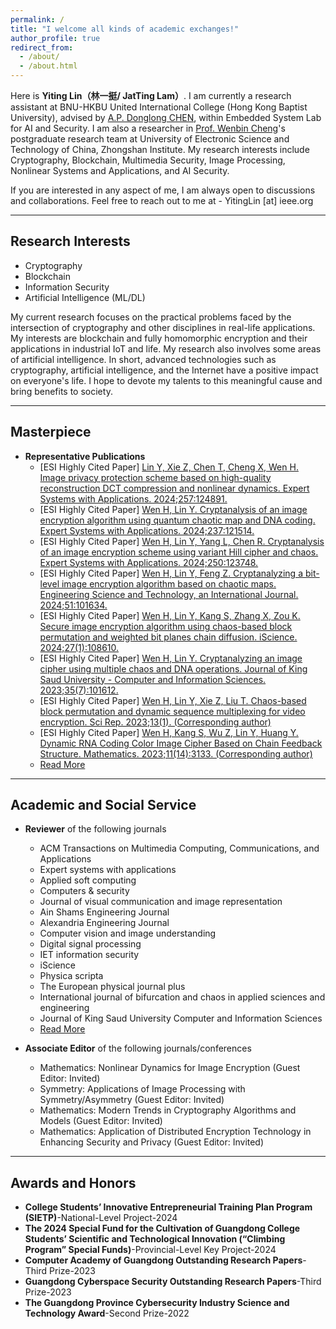 ```yaml
---
permalink: /
title: "I welcome all kinds of academic exchanges!"
author_profile: true
redirect_from: 
  - /about/
  - /about.html
---
```


Here is **Yiting Lin（林一挺/ JatTing Lam）**.
I am currently a research assistant at BNU-HKBU United International College (Hong Kong Baptist University), advised by [A.P. Donglong CHEN](https://staff.uic.edu.cn/donglongchen/en), within Embedded System Lab for AI and Security. I am also a researcher in [Prof. Wenbin Cheng](https://jsjxy.zsc.edu.cn/szdw/szdwzg/1dje8dg8bfln5.shtml)'s postgraduate research team at University of Electronic Science and Technology of China, Zhongshan Institute. My research interests include Cryptography, Blockchain, Multimedia Security, Image Processing, Nonlinear Systems and Applications, and AI Security.

If you are interested in any aspect of me, I am always open to discussions and collaborations. Feel free to reach out to me at - YitingLin [at] ieee.org

---

## Research Interests

- Cryptography
- Blockchain
- Information Security
- Artificial Intelligence (ML/DL)

My current research focuses on the practical problems faced by the intersection of cryptography and other disciplines in real-life applications. My interests are blockchain and fully homomorphic encryption and their applications in industrial IoT and life. My research also involves some areas of artificial intelligence. In short, advanced technologies such as cryptography, artificial intelligence, and the Internet have a positive impact on everyone's life. I hope to devote my talents to this meaningful cause and bring benefits to society.

---

## Masterpiece
* **Representative Publications**
   * [ESI Highly Cited Paper] [Lin Y, Xie Z, Chen T, Cheng X, Wen H. Image privacy protection scheme based on high-quality reconstruction DCT compression and nonlinear dynamics. Expert Systems with Applications. 2024;257:124891.](http://www.yitinglin.top/publication/Image%20privacy%20protection%20scheme%20based%20on%20high-quality%20reconstruction%20DCT%20compression%20and%20nonlinear%20dynamics)
   * [ESI Highly Cited Paper] [Wen H, Lin Y. Cryptanalysis of an image encryption algorithm using quantum chaotic map and DNA coding. Expert Systems with Applications. 2024;237:121514.](http://www.yitinglin.top/publication/Cryptanalysis%20of%20an%20image%20encryption%20algorithm%20using%20quantum%20chaotic%20map%20and%20DNA%20coding)   
   * [ESI Highly Cited Paper] [Wen H, Lin Y, Yang L, Chen R. Cryptanalysis of an image encryption scheme using variant Hill cipher and chaos. Expert Systems with Applications. 2024;250:123748.](http://www.yitinglin.top/publication/Cryptanalysis%20of%20an%20image%20encryption%20scheme%20using%20variant%20Hill%20cipher%20and%20chaos)   
   * [ESI Highly Cited Paper] [Wen H, Lin Y, Feng Z. Cryptanalyzing a bit-level image encryption algorithm based on chaotic maps. Engineering Science and Technology, an International Journal. 2024;51:101634.](http://www.yitinglin.top/publication/Cryptanalyzing%20a%20bit-level%20image%20encryption%20algorithm%20based%20on%20chaotic%20maps) 
   * [ESI Highly Cited Paper] [Wen H, Lin Y, Kang S, Zhang X, Zou K. Secure image encryption algorithm using chaos-based block permutation and weighted bit planes chain diffusion. iScience. 2024;27(1):108610.](http://www.yitinglin.top/publication/Secure%20image%20encryption%20algorithm%20using%20chaos-based%20block%20permutation%20and%20weighted%20bit%20planes%20chain%20diffusion) 
   * [ESI Highly Cited Paper] [Wen H, Lin Y. Cryptanalyzing an image cipher using multiple chaos and DNA operations. Journal of King Saud University - Computer and Information Sciences. 2023;35(7):101612.](http://www.yitinglin.top/publication/Cryptanalyzing%20an%20image%20cipher%20using%20multiple%20chaos%20and%20DNA%20operations) 
   * [ESI Highly Cited Paper] [Wen H, Lin Y, Xie Z, Liu T. Chaos-based block permutation and dynamic sequence multiplexing for video encryption. Sci Rep. 2023;13(1). (Corresponding author)](http://www.yitinglin.top/publication/Chaos-based%20block%20permutation%20and%20dynamic%20sequence%20multiplexing%20for%20video%20encryption)
   * [ESI Highly Cited Paper] [Wen H, Kang S, Wu Z, Lin Y, Huang Y. Dynamic RNA Coding Color Image Cipher Based on Chain Feedback Structure. Mathematics. 2023;11(14):3133. (Corresponding author)](http://www.yitinglin.top/publication/Dynamic%20RNA%20Coding%20Color%20Image%20Cipher%20Based%20on%20Chain%20Feedback%20Structure) 
   * [Read More](https://orcid.org/0000-0003-4159-3132)

---

## Academic and Social Service
* **Reviewer** of the following journals
   * ACM Transactions on Multimedia Computing, Communications, and Applications
   * Expert systems with applications
   * Applied soft computing 
   * Computers & security  
   * Journal of visual communication and image representation  
   * Ain Shams Engineering Journal 
   * Alexandria Engineering Journal 
   * Computer vision and image understanding
   * Digital signal processing
   * IET information security
   * iScience
   * Physica scripta
   * The European physical journal plus
   * International journal of bifurcation and chaos in applied sciences and engineering
   * Journal of King Saud University Computer and Information Sciences
   * [Read More](https://orcid.org/0000-0003-4159-3132)

* **Associate Editor** of the following journals/conferences
   * Mathematics: Nonlinear Dynamics for Image Encryption (Guest Editor: Invited)
   * Symmetry: Applications of Image Processing with Symmetry/Asymmetry (Guest Editor: Invited)
   * Mathematics: Modern Trends in Cryptography Algorithms and Models (Guest Editor: Invited)
   * Mathematics:  Application of Distributed Encryption Technology in Enhancing Security and Privacy (Guest Editor: Invited)

---

## Awards and Honors
* **College Students’ Innovative Entrepreneurial Training Plan Program (SIETP)**-National-Level Project-2024  
* **The 2024 Special Fund for the Cultivation of Guangdong College Students’ Scientific and Technological Innovation (“Climbing Program” Special Funds)**-Provincial-Level Key Project-2024 
* **Computer Academy of Guangdong Outstanding Research Papers**-Third Prize-2023
* **Guangdong Cyberspace Security Outstanding Research Papers**-Third Prize-2023
* **The Guangdong Province Cybersecurity Industry Science and Technology Award**-Second Prize-2022 
